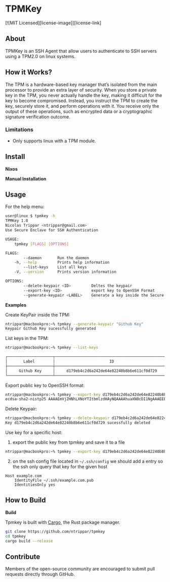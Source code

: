 # TPMKey

[![MIT Licensed][license-image]][license-link]

## About
TPMKey is an SSH Agent that allow users to authenticate to SSH servers using a TPM2.0 on linux systems.

## How it Works?
The TPM is a hardware-based key manager that’s isolated from the main processor to provide an extra layer of security. When you store a private key in the TPM, you never actually handle the key, making it difficult for the key to become compromised. Instead, you instruct the TPM to create the key, securely store it, and perform operations with it. You receive only the output of these operations, such as encrypted data or a cryptographic signature verification outcome.

### Limitations
* Only supports linux with a TPM module. 

## Install

**Nixos**

**Manual Installation**

## Usage

For the help menu:

```sh
user@linux $ tpmkey -h
TPMKey 1.0
Nicolas Trippar <ntrippar@gmail.com>
Use Secure Enclave for SSH Authentication

USAGE:
    tpmkey [FLAGS] [OPTIONS]

FLAGS:
        --daemon       Run the daemon
    -h, --help         Prints help information
        --list-keys    List all keys
    -V, --version      Prints version information

OPTIONS:
        --delete-keypair <ID>         Deltes the keypair
        --export-key <ID>             export key to OpenSSH Format
        --generate-keypair <LABEL>    Generate a key inside the Secure Enclave
```


**Examples**

Create KeyPair inside the TPM:

```sh
ntrippar@macbookpro:~% tpmkey --generate-keypair "Github Key"
Keypair Github Key sucessfully generated

```

List keys in the TPM:

```sh
ntrippar@macbookpro:~% tpmkey --list-keys

┌────────────────────┬──────────────────────────────────────────────────┐
│       Label        │                        ID                        │
├────────────────────┼──────────────────────────────────────────────────┤
│     Github Key     │     d179eb4c2d6a242de64e82240b8b6e611cf0d729     │
└────────────────────┴──────────────────────────────────────────────────┘
```

Export public key to OpenSSH format:

```sh
ntrippar@macbookpro:~% tpmkey --export-key d179eb4c2d6a242de64e82240b8b6e611cf0d729
ecdsa-sha2-nistp25 AAAAEmVjZHNhLXNoYTItbmlzdHAyNQAAAAhuaXN0cDI1NgAAAEEE8HM7SBdu3yOYkmF0Wnj/q8t2NJC6JYJWZ4IyvkOVIeUs6mi4B424bAjhZ4Awgk5ax9r25RB3Q8tL2/7J/3xchQ==
```

Delete Keypair:

```sh
ntrippar@macbookpro:~% tpmkey --delete-keypair d179eb4c2d6a242de64e82240b8b6e611cf0d729
Key d179eb4c2d6a242de64e82240b8b6e611cf0d729 sucessfully deleted
```

Use key for a specific host:

1. export the public key from tpmkey and save it to a file
```sh
ntrippar@macbookpro:~% tpmkey --export-key d179eb4c2d6a242de64e82240b8b6e611cf0d729 > ~/.ssh/example.com.pub
```
2. on the ssh config file located in `~/.ssh/config` we should add a entry so the ssh only query that key for the given host

```
Host example.com
    IdentityFile ~/.ssh/example.com.pub
    IdentitiesOnly yes
```

## How to Build

**Build**

Tpmkey is built with [Cargo](https://crates.io/), the Rust package manager.

```sh
git clone https://github.com/ntrippar/tpmkey
cd tpmkey
cargo build --release
```

## Contribute
Members of the open-source community are encouraged to submit pull requests directly through GitHub.
